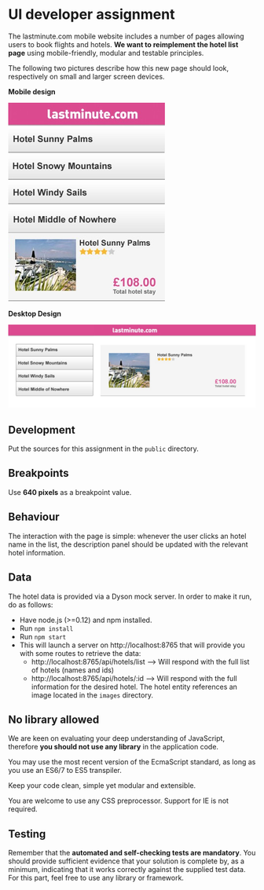 
# UI developer assignment

The lastminute.com mobile website includes a number of pages allowing users to book flights and hotels. **We want to reimplement the hotel list page** using mobile-friendly, modular and testable principles.

The following two pictures describe how this new page should look, respectively on small and larger screen devices.

**Mobile design**

![Mobile design](mobile_test.jpg)

**Desktop Design**

![Desktop Design](desktop_test.jpg)

## Development
Put the sources for this assignment in the `public` directory.

## Breakpoints
Use **640 pixels** as a breakpoint value.

## Behaviour
The interaction with the page is simple: whenever the user clicks an hotel name in the list, the description panel should be updated with the relevant hotel information.

## Data
The hotel data is provided via a Dyson mock server. In order to make it run, do as follows:
* Have node.js (>=0.12) and npm installed.
* Run `npm install`
* Run `npm start`
* This will launch a server on http://localhost:8765 that will provide you with some routes to retrieve the data:
  * http://localhost:8765/api/hotels/list --> Will respond with the full list of hotels (names and ids)
  * http://localhost:8765/api/hotels/:id --> Will respond with the full information for the desired hotel. The hotel entity references an image located in the `images` directory.

## No library allowed

We are keen on evaluating your deep understanding of JavaScript, therefore **you should not use any library** in the application code.

You may use the most recent version of the EcmaScript standard, as long as you use an ES6/7 to ES5 transpiler.

Keep your code clean, simple yet modular and extensible.

You are welcome to use any CSS preprocessor. Support for IE is not required.

## Testing
Remember that the **automated and self-checking tests are mandatory**. You should provide sufficient evidence that your solution is complete by, as a minimum, indicating that it works correctly against the supplied test data. For this part, feel free to use any library or framework.
